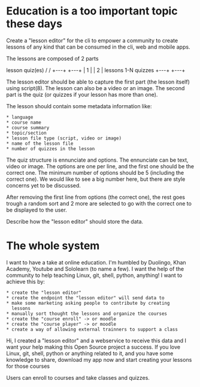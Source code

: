 # Education is a too important topic these days

Create a "lesson editor" for the cli to empower a community to create
lessons of any kind that can be consumed in the cli, web and mobile
apps.

The lessons are composed of 2 parts

  lesson   quiz(es)
   /       /
 +---+   +---+
 | 1 |   | 2 |            lessons 1-N quizzes
 +---+   +---+

The lesson editor should be able to capture the first part (the lesson
itself) using script(8). The lesson can also be a video or an image.
The second part is the quiz (or quizzes if your lesson has more than
one).

The lesson should contain some metadata information like:

    * language
    * course name
    * course summary
    * topic/section
    * lesson file type (script, video or image)
    * name of the lesson file
    * number of quizzes in the lesson

The quiz structure is ennunciate and options. The ennunciate can be
text, video or image. The options are one per line, and the first one
should be the correct one. The minimum number of options should be 5
(including the correct one). We would like to see a big number here, but
there are style concerns yet to be discussed.

After removing the first line from options (the correct one), the rest
goes trough a random sort and 2 more are selected to go with the correct
one to be displayed to the user.

Describe how the "lesson editor" should store the data.

# The whole system

I want to have a take at online education. I'm humbled by Duolingo, Khan
Academy, Youtube and Sololearn (to name a few). I want the help of the
community to help teaching Linux, git, shell, python, anything! I want
to achieve this by:

    * create the "lesson editor"
    * create the endpoint the "lesson editor" will send data to
    * make some marketing asking people to contribute by creating
      lessons
    * manually sort thought the lessons and organize the courses
    * create the "course enroll" -> or moodle
    * create the "course player" -> or moodle
    * create a way of allowing external trainners to support a class


Hi, I created a "lesson editor" and a webservice to receive this data
and I want your help making this Open Source project a success. If you
love Linux, git, shell, python or anything related to it, and you have
some knowledge to share, download my app now and start creating your
lessons for those courses

Users can enroll to courses and take classes and quizzes.
